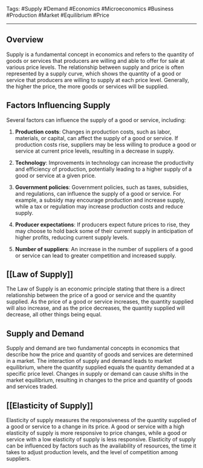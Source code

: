 Tags: #Supply #Demand #Economics #Microeconomics #Business #Production #Market #Equilibrium #Price

---

## Overview

Supply is a fundamental concept in economics and refers to the quantity of goods or services that producers are willing and able to offer for sale at various price levels. The relationship between supply and price is often represented by a supply curve, which shows the quantity of a good or service that producers are willing to supply at each price level. Generally, the higher the price, the more goods or services will be supplied.

## Factors Influencing Supply

Several factors can influence the supply of a good or service, including:

1.  **Production costs**: Changes in production costs, such as labor, materials, or capital, can affect the supply of a good or service. If production costs rise, suppliers may be less willing to produce a good or service at current price levels, resulting in a decrease in supply.
    
2.  **Technology**: Improvements in technology can increase the productivity and efficiency of production, potentially leading to a higher supply of a good or service at a given price.
    
3.  **Government policies**: Government policies, such as taxes, subsidies, and regulations, can influence the supply of a good or service. For example, a subsidy may encourage production and increase supply, while a tax or regulation may increase production costs and reduce supply.
    
4.  **Producer expectations**: If producers expect future prices to rise, they may choose to hold back some of their current supply in anticipation of higher profits, reducing current supply levels.
    
5.  **Number of suppliers**: An increase in the number of suppliers of a good or service can lead to greater competition and increased supply.
    

## [[Law of Supply]]

The Law of Supply is an economic principle stating that there is a direct relationship between the price of a good or service and the quantity supplied. As the price of a good or service increases, the quantity supplied will also increase, and as the price decreases, the quantity supplied will decrease, all other things being equal.

## Supply and Demand

Supply and demand are two fundamental concepts in economics that describe how the price and quantity of goods and services are determined in a market. The interaction of supply and demand leads to market equilibrium, where the quantity supplied equals the quantity demanded at a specific price level. Changes in supply or demand can cause shifts in the market equilibrium, resulting in changes to the price and quantity of goods and services traded.

## [[Elasticity of Supply]]

Elasticity of supply measures the responsiveness of the quantity supplied of a good or service to a change in its price. A good or service with a high elasticity of supply is more responsive to price changes, while a good or service with a low elasticity of supply is less responsive. Elasticity of supply can be influenced by factors such as the availability of resources, the time it takes to adjust production levels, and the level of competition among suppliers.